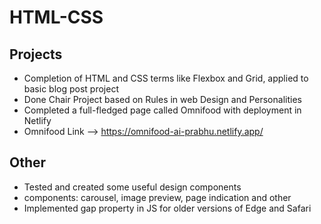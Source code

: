 # HTML-CSS

## Projects

-  Completion of HTML and CSS terms like Flexbox and Grid, applied to basic blog post project
-  Done Chair Project based on Rules in web Design and Personalities
-  Completed a full-fledged page called Omnifood with deployment in Netlify
-  Omnifood Link --> https://omnifood-ai-prabhu.netlify.app/

  
## Other

-  Tested and created some useful design components
-  components: carousel, image preview, page indication and other
-  Implemented gap property in JS for older versions of Edge and Safari

